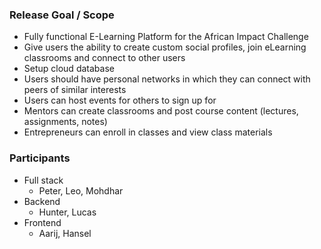 ### Release Goal / Scope

- Fully functional E-Learning Platform for the African Impact Challenge
- Give users the ability to create custom social profiles, join eLearning classrooms and connect to other users
- Setup cloud database
- Users should have personal networks in which they can connect with peers of similar interests
- Users can host events for others to sign up for
- Mentors can create classrooms and post course content (lectures, assignments, notes)
- Entrepreneurs can enroll in classes and view class materials

### Participants ###
- Full stack
    - Peter, Leo, Mohdhar
- Backend
    - Hunter, Lucas
- Frontend
    - Aarij, Hansel